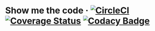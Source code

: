 # Show me the code &middot; [![CircleCI](https://circleci.com/gh/gabrielferreiraa/showmethecode-web/tree/master.svg?style=shield&circle-token=:circle-token)](https://circleci.com/gh/gabrielferreiraa/showmethecode-web/tree/master) [![Coverage Status](https://coveralls.io/repos/github/gabrielferreiraa/showmethecode-web/badge.svg?branch=master)](https://coveralls.io/github/gabrielferreiraa/showmethecode-web?branch=master&service=github&kill_cache=1) [![Codacy Badge](https://api.codacy.com/project/badge/Grade/e8cb50f696164cdea4b52b0c234136aa)](https://www.codacy.com/manual/gabrielferreiraa/showmethecode-web?utm_source=github.com&amp;utm_medium=referral&amp;utm_content=gabrielferreiraa/showmethecode-web&amp;utm_campaign=Badge_Grade)
